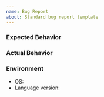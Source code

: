 ```yaml
---
name: Bug Report
about: Standard bug report template
---
```


### Expected Behavior

<!--Write here-->

### Actual Behavior

<!--Write here-->

### Environment

- OS: <!--Write here-->
- Language version: <!--Write here-->
